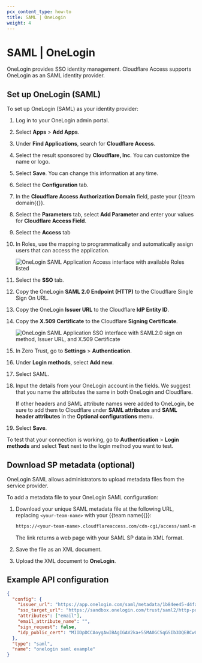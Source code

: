 ```yaml
---
pcx_content_type: how-to
title: SAML | OneLogin
weight: 4
---
```


# SAML | OneLogin

OneLogin provides SSO identity management. Cloudflare Access supports OneLogin as an SAML identity provider.

## Set up OneLogin (SAML)

To set up OneLogin (SAML) as your identity provider:

1. Log in to your OneLogin admin portal.

1. Select **Apps** > **Add Apps**.

1. Under **Find Applications**, search for **Cloudflare Access**.

1. Select the result sponsored by **Cloudflare, Inc**. You can customize the name or logo.

1. Select **Save**. You can change this information at any time.

1. Select the **Configuration** tab.

1. In the **Cloudflare Access Authorization Domain** field, paste your {{<glossary-tooltip term_id="team-domain">team domain{{</glossary-tooltip>}}.

1. Select the **Parameters** tab, select **Add Parameter** and enter your values for **Cloudflare Access Field**.

1. Select the **Access** tab

1. In Roles, use the mapping to programmatically and automatically assign users that can access the application.

    ![OneLogin SAML Application Access interface with available Roles listed](/images/cloudflare-one/identity/onelogin/onelogin-saml-6.png)

1. Select the **SSO** tab.

1. Copy the OneLogin **SAML 2.0 Endpoint (HTTP)** to the Cloudflare Single Sign On URL.

1. Copy the OneLogin **Issuer URL** to the Cloudflare **IdP Entity ID**.

1. Copy the **X.509 Certificate** to the Cloudflare **Signing Certificate**.

    ![OneLogin SAML Application SSO interface with SAML2.0 sign on method, Issuer URL, and X.509 Certificate](/images/cloudflare-one/identity/onelogin/onelogin-saml-7.png)

1. In Zero Trust, go to **Settings** > **Authentication**.

1. Under **Login methods**, select **Add new**.

1. Select SAML.

1. Input the details from your OneLogin account in the fields. We suggest that you name the attributes the same in both OneLogin and Cloudflare.

    If other headers and SAML attribute names were added to OneLogin, be sure to add them to Cloudflare under **SAML attributes** and **SAML header attributes** in the **Optional configurations** menu.

1. Select **Save**.

To test that your connection is working, go to **Authentication** > **Login methods** and select **Test** next to the login method you want to test.

## Download SP metadata (optional)

OneLogin SAML allows administrators to upload metadata files from the service provider.

To add a metadata file to your OneLogin SAML configuration:

1. Download your unique SAML metadata file at the following URL, replacing `<your-team-name>` with your {{<glossary-tooltip term_id="team-name">team name{{</glossary-tooltip>}}:

    ```txt
    https://<your-team-name>.cloudflareaccess.com/cdn-cgi/access/saml-metadata
    ```

    The link returns a web page with your SAML SP data in XML format.

1. Save the file as an XML document.

1. Upload the XML document to **OneLogin**.

## Example API configuration

```json
{
  "config": {
    "issuer_url": "https://app.onelogin.com/saml/metadata/1b84ee45-d4fa-4373-8853-abz438942123",
    "sso_target_url": "https://sandbox.onelogin.com/trust/saml2/http-post/sso/123456",
    "attributes": ["email"],
    "email_attribute_name": "",
    "sign_request": false,
    "idp_public_cert": "MIIDpDCCAoygAwIBAgIGAV2ka+55MA0GCSqGSIb3DQEBCwUAMIGSMQswCQYDVQQGEwJVUzETMBEG\nA1UEC.....GF/Q2/MHadws97cZg\nuTnQyuOqPuHbnN83d/2l1NSYKCbHt24o"
  },
  "type": "saml",
  "name": "onelogin saml example"
}
```
